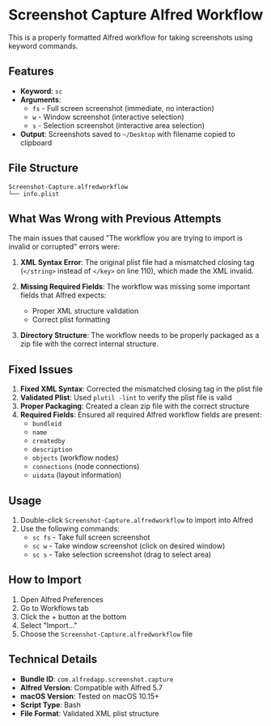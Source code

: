 # Screenshot Capture Alfred Workflow

This is a properly formatted Alfred workflow for taking screenshots using keyword commands.

## Features

- **Keyword**: `sc`
- **Arguments**:
  - `fs` - Full screen screenshot (immediate, no interaction)
  - `w` - Window screenshot (interactive selection)
  - `s` - Selection screenshot (interactive area selection)
- **Output**: Screenshots saved to `~/Desktop` with filename copied to clipboard

## File Structure

```
Screenshot-Capture.alfredworkflow
└── info.plist
```

## What Was Wrong with Previous Attempts

The main issues that caused "The workflow you are trying to import is invalid or corrupted" errors were:

1. **XML Syntax Error**: The original plist file had a mismatched closing tag (`</string>` instead of `</key>` on line 110), which made the XML invalid.

2. **Missing Required Fields**: The workflow was missing some important fields that Alfred expects:
   - Proper XML structure validation
   - Correct plist formatting

3. **Directory Structure**: The workflow needs to be properly packaged as a zip file with the correct internal structure.

## Fixed Issues

1. **Fixed XML Syntax**: Corrected the mismatched closing tag in the plist file
2. **Validated Plist**: Used `plutil -lint` to verify the plist file is valid
3. **Proper Packaging**: Created a clean zip file with the correct structure
4. **Required Fields**: Ensured all required Alfred workflow fields are present:
   - `bundleid`
   - `name`
   - `createdby`
   - `description`
   - `objects` (workflow nodes)
   - `connections` (node connections)
   - `uidata` (layout information)

## Usage

1. Double-click `Screenshot-Capture.alfredworkflow` to import into Alfred
2. Use the following commands:
   - `sc fs` - Take full screen screenshot
   - `sc w` - Take window screenshot (click on desired window)
   - `sc s` - Take selection screenshot (drag to select area)

## How to Import

1. Open Alfred Preferences
2. Go to Workflows tab
3. Click the + button at the bottom
4. Select "Import..."
5. Choose the `Screenshot-Capture.alfredworkflow` file

## Technical Details

- **Bundle ID**: `com.alfredapp.screenshot.capture`
- **Alfred Version**: Compatible with Alfred 5.7
- **macOS Version**: Tested on macOS 10.15+
- **Script Type**: Bash
- **File Format**: Validated XML plist structure